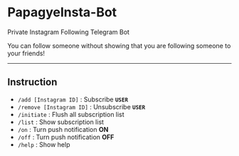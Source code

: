 # PapagyeInsta-Bot
Private Instagram Following Telegram Bot

You can follow someone without showing that you are following someone to your friends!
****

## Instruction
*  `/add [Instagram ID]` : Subscribe **`USER`**
*  `/remove [Instagram ID]` : Unsubscribe **`USER`**
*  `/initiate` : Flush all subscription list
*  `/list` : Show subscription list
*  `/on` : Turn push notification **ON**
*  `/off` : Turn push notification **OFF**
*  `/help` : Show help

